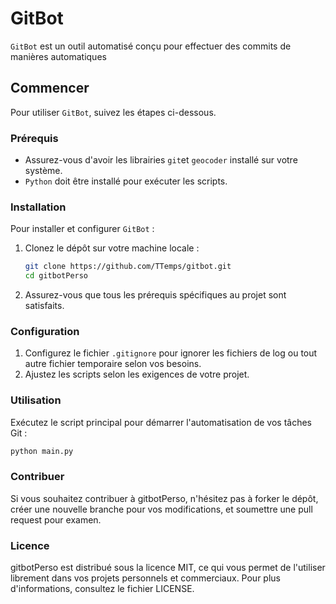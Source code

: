 # GitBot

`GitBot` est un outil automatisé conçu pour effectuer des commits de manières automatiques 

## Commencer

Pour utiliser `GitBot`, suivez les étapes ci-dessous.

### Prérequis

- Assurez-vous d'avoir les librairies `git`et `geocoder` installé sur votre système.
- `Python` doit être installé pour exécuter les scripts.

### Installation

Pour installer et configurer `GitBot` :

1. Clonez le dépôt sur votre machine locale :

    ```bash
    git clone https://github.com/TTemps/gitbot.git
    cd gitbotPerso
    ```

2. Assurez-vous que tous les prérequis spécifiques au projet sont satisfaits.

### Configuration

1. Configurez le fichier `.gitignore` pour ignorer les fichiers de log ou tout autre fichier temporaire selon vos besoins.
2. Ajustez les scripts selon les exigences de votre projet.

### Utilisation

Exécutez le script principal pour démarrer l'automatisation de vos tâches Git :

```bash
python main.py
```

### Contribuer

Si vous souhaitez contribuer à gitbotPerso, n'hésitez pas à forker le dépôt, créer une nouvelle branche pour vos modifications, et soumettre une pull request pour examen.

### Licence

gitbotPerso est distribué sous la licence MIT, ce qui vous permet de l'utiliser librement dans vos projets personnels et commerciaux. Pour plus d'informations, consultez le fichier LICENSE.